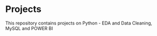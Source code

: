 # Projects
This repository contains projects on Python - EDA and Data Cleaning, MySQL and POWER BI 
